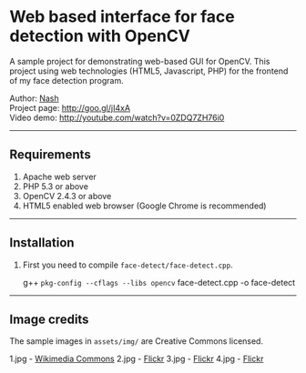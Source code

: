 Web based interface for face detection with OpenCV
==================================================

A sample project for demonstrating web-based GUI for OpenCV. This project using web technologies (HTML5, Javascript, PHP) for the frontend of my face detection program.

Author: [Nash](http://bsd-noobz.com)   
Project page: http://goo.gl/jI4xA  
Video demo: http://youtube.com/watch?v=0ZDQ7ZH76i0

---

## Requirements

1. Apache web server
2. PHP 5.3 or above
3. OpenCV 2.4.3 or above
4. HTML5 enabled web browser (Google Chrome is recommended)

---

## Installation

1. First you need to compile `face-detect/face-detect.cpp`. 

	g++ `pkg-config --cflags --libs opencv` face-detect.cpp -o face-detect

---


## Image credits

The sample images in `assets/img/` are Creative Commons licensed.

1.jpg - [Wikimedia Commons](http://commons.wikimedia.org/wiki/File:Peter_Scott-Morgan_(seated)_as_Chairman_of_BCS_Robotics_Committee_in_1983.jpg)
2.jpg - [Flickr](http://www.flickr.com/photos/dougneiner/4555211967)
3.jpg - [Flickr](http://www.flickr.com/photos/dougneiner/4555181685)
4.jpg - [Flickr](http://www.flickr.com/photos/rj3/5640465919)

